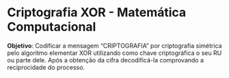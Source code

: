 # Criptografia XOR - Matemática Computacional

**Objetivo**: Codificar a mensagem “CRIPTOGRAFIA” por criptografia simétrica pelo algoritmo elementar XOR 
utilizando como chave criptográfica o seu RU ou parte dele. Após a obtenção da cifra decodificá-la 
comprovando a reciprocidade do processo. 
